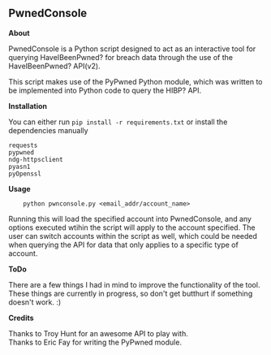 PwnedConsole
---

**About**

PwnedConsole is a Python script designed to act as an interactive tool for querying HaveIBeenPwned? for breach data through the use of the HaveIBeenPwned? API(v2).

This script makes use of the PyPwned Python module, which was written to be implemented into Python code to query the HIBP? API.


**Installation**

You can either run `pip install -r requirements.txt` or install the dependencies manually 

	requests
	pypwned
	ndg-httpsclient
	pyasn1
	pyOpenssl

**Usage**


		python pwnconsole.py <email_addr/account_name>

Running this will load the specified account into PwnedConsole, and any options executed wtihin the script will apply to the account specified. The user can switch accounts within the script as well, which could be needed when querying the API for data that only applies to a specific type of account.

**ToDo**

There are a few things I had in mind to improve the functionality of the tool. These things are currently in progress, so don't get butthurt if something doesn't work. :)

**Credits**

Thanks to Troy Hunt for an awesome API to play with.  
Thanks to Eric Fay for writing the PyPwned module.
